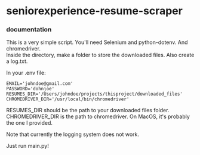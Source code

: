 # seniorexperience-resume-scraper

### documentation 

This is a very simple script. You'll need Selenium and python-dotenv. And chromedriver.    
Inside the directory, make a folder to store the downloaded files. Also create a log.txt. 

In your .env file:
```
EMAIL='johndoe@gmail.com'
PASSWORD='dohnjoe'
RESUMES_DIR='/Users/johndoe/projects/thisproject/downloaded_files'
CHROMEDRIVER_DIR='/usr/local/bin/chromedriver'
```
RESUMES_DIR should be the path to your downloaded files folder. CHROMEDRIVER_DIR is the path to chromedriver. On MacOS, it's probably the one I provided. 

Note that currently the logging system does not work. 

Just run main.py!
